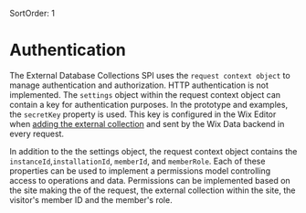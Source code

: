 SortOrder: 1
# Authentication

The External Database Collections SPI uses the `request context object` to manage authentication and authorization. HTTP authentication is not implemented. The `settings` object within the request context object can contain a key for authentication purposes. In the prototype and examples, the `secretKey` property is used. This key is configured in the Wix Editor when [adding the external collection](https://support.wix.com/en/article/corvid-adding-and-deleting-an-external-database-collection) and sent by the Wix Data backend in every request.

In addition to the the settings object, the request context object contains the `instanceId`,`installationId`, `memberId`, and `memberRole`. Each of these properties can be used to implement a permissions model controlling access to operations and data. Permissions can be implemented based on the site making the of the request, the external collection within the site, the visitor's member ID and the member's role.

